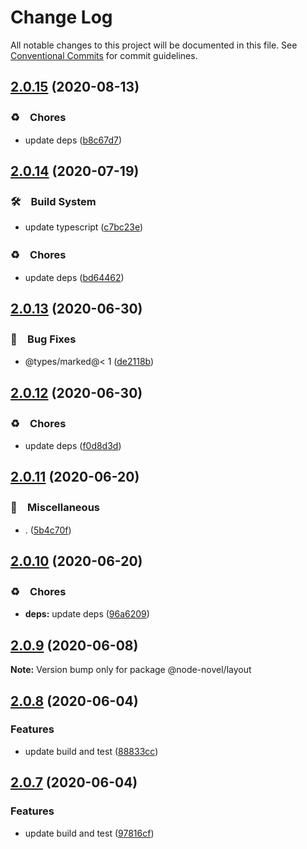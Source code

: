 # Change Log

All notable changes to this project will be documented in this file.
See [Conventional Commits](https://conventionalcommits.org) for commit guidelines.

## [2.0.15](https://github.com/bluelovers/ws-node-novel/compare/@node-novel/layout@2.0.14...@node-novel/layout@2.0.15) (2020-08-13)


### ♻️　Chores

* update deps ([b8c67d7](https://github.com/bluelovers/ws-node-novel/commit/b8c67d7e0447d0afdedef9d1023f254c929efbeb))





## [2.0.14](https://github.com/bluelovers/ws-node-novel/compare/@node-novel/layout@2.0.13...@node-novel/layout@2.0.14) (2020-07-19)


### 🛠　Build System

* update typescript ([c7bc23e](https://github.com/bluelovers/ws-node-novel/commit/c7bc23ed14faf935ec25170eb23010d8f9c685c1))


### ♻️　Chores

* update deps ([bd64462](https://github.com/bluelovers/ws-node-novel/commit/bd644622f4f1f4941293c180272df22ec30d402a))





## [2.0.13](https://github.com/bluelovers/ws-node-novel/compare/@node-novel/layout@2.0.12...@node-novel/layout@2.0.13) (2020-06-30)


### 🐛　Bug Fixes

* @types/marked@< 1 ([de2118b](https://github.com/bluelovers/ws-node-novel/commit/de2118bde74358c4338e7d9ca7258df7d3ce24bb))





## [2.0.12](https://github.com/bluelovers/ws-node-novel/compare/@node-novel/layout@2.0.11...@node-novel/layout@2.0.12) (2020-06-30)


### ♻️　Chores

* update deps ([f0d8d3d](https://github.com/bluelovers/ws-node-novel/commit/f0d8d3d96cef067e3f1c2bc8c5e4110110d5c25b))





## [2.0.11](https://github.com/bluelovers/ws-node-novel/compare/@node-novel/layout@2.0.10...@node-novel/layout@2.0.11) (2020-06-20)


### 🔖　Miscellaneous

* . ([5b4c70f](https://github.com/bluelovers/ws-node-novel/commit/5b4c70fc018e2f2622187143859a9783c5370849))





## [2.0.10](https://github.com/bluelovers/ws-node-novel/compare/@node-novel/layout@2.0.9...@node-novel/layout@2.0.10) (2020-06-20)


### ♻️　Chores

* **deps:** update deps ([96a6209](https://github.com/bluelovers/ws-node-novel/commit/96a62099f0774dae433a16b9e20f2c4ddd518749))





## [2.0.9](https://github.com/bluelovers/ws-node-novel/compare/@node-novel/layout@2.0.8...@node-novel/layout@2.0.9) (2020-06-08)

**Note:** Version bump only for package @node-novel/layout





## [2.0.8](https://github.com/bluelovers/ws-node-novel/compare/@node-novel/layout@2.0.7...@node-novel/layout@2.0.8) (2020-06-04)


### Features

* update build and test ([88833cc](https://github.com/bluelovers/ws-node-novel/commit/88833cc50b3b3194adfc3683fe2fca73c8ef8424))





## [2.0.7](https://github.com/bluelovers/ws-node-novel/compare/@node-novel/layout@2.0.6...@node-novel/layout@2.0.7) (2020-06-04)


### Features

* update build and test ([97816cf](https://github.com/bluelovers/ws-node-novel/commit/97816cfc4ef513d3cdeb5fc525a010543123fa76))
